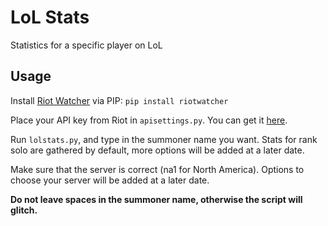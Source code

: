 # LoL Stats

Statistics for a specific player on LoL

## Usage

Install [Riot Watcher](https://github.com/pseudonym117/Riot-Watcher) via PIP: `pip install riotwatcher`

Place your API key from Riot in `apisettings.py`. You can get it [here](https://developer.riotgames.com/).

Run `lolstats.py`, and type in the summoner name you want. Stats for rank solo are gathered by default, more options will be added at a later date.

Make sure that the server is correct (na1 for North America). Options to choose your server will be added at a later date.

**Do not leave spaces in the summoner name, otherwise the script will glitch.**